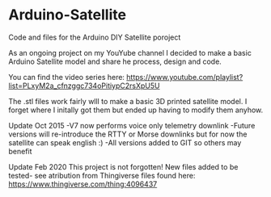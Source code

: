 # Arduino-Satellite
Code and files for the Arduino DIY Satellite poroject

As an ongoing project on my YouYube channel I decided to make a basic Arduino Satellite model and share he process, design and code.

You can find the video series here:
https://www.youtube.com/playlist?list=PLxyM2a_cfnzggc734oPitiypC2rsXpU5U

The .stl files work fairly wlll to make a basic 3D printed satellite model.  I forget where I initally got them but ended up having to modify them anyhow.


Update Oct 2015
-V7 now performs voice only telemetry downlink
-Future versions will re-introduce the RTTY or Morse downlinks but for now the satellite can speak english :)
-All versions added to GIT so others may benefit

Update Feb 2020
This project is not forgotten! 
New files added to be tested- see atribution from Thingiverse files found here: 
https://www.thingiverse.com/thing:4096437